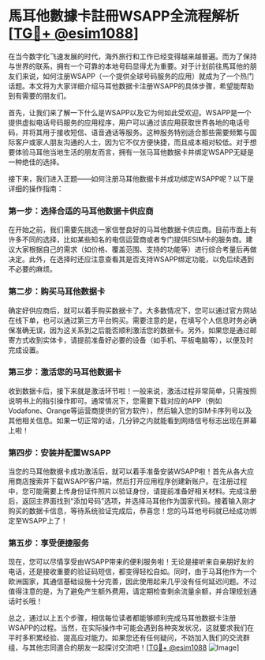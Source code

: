 # 馬耳他數據卡註冊WSAPP全流程解析[[TG💪+ @esim1088](https://t.me/s/esim1088)]

在当今数字化飞速发展的时代，海外旅行和工作已经变得越来越普遍。而为了保持与世界的联系，拥有一个可靠的本地号码显得尤为重要。对于计划前往馬耳他的朋友们来说，如何注册WSAPP（一个提供全球号码服务的应用）就成为了一个热门话题。本文将为大家详细介绍马耳他数据卡注册WSAPP的具体步骤，希望能帮助到有需要的朋友们。

首先，让我们来了解一下什么是WSAPP以及它为何如此受欢迎。WSAPP是一个提供虚拟电话号码服务的应用程序，用户可以通过该应用获取世界各地的电话号码，并将其用于接收短信、语音通话等服务。这种服务特别适合那些需要频繁与国际客户或家人朋友沟通的人士，因为它不仅方便快捷，而且成本相对较低。对于想要体验马耳他当地生活的朋友而言，拥有一张马耳他数据卡并绑定WSAPP无疑是一种绝佳的选择。

接下来，我们进入正题——如何注册马耳他数据卡并成功绑定WSAPP呢？以下是详细的操作指南：

### 第一步：选择合适的马耳他数据卡供应商

在开始之前，我们需要先挑选一家信誉良好的马耳他数据卡供应商。目前市面上有许多不同的选择，比如某些知名的电信运营商或者专门提供ESIM卡的服务商。建议大家根据自己的需求（如价格、覆盖范围、支持的功能等）进行综合考量后再做决定。此外，在选择时还应注意查看其是否支持WSAPP绑定功能，以免后续遇到不必要的麻烦。

### 第二步：购买马耳他数据卡

确定好供应商后，就可以着手购买数据卡了。大多数情况下，您可以通过官方网站在线下单，也可以通过第三方平台购买。需要注意的是，在填写个人信息时务必确保准确无误，因为这关系到之后能否顺利激活您的数据卡。另外，如果您是通过邮寄方式收到实体卡，请提前准备好必要的设备（如手机、平板电脑等），以便及时完成设置。

### 第三步：激活您的马耳他数据卡

收到数据卡后，接下来就是激活环节啦！一般来说，激活过程非常简单，只需按照说明书上的指引操作即可。通常情况下，您需要下载对应的APP（例如Vodafone、Orange等运营商提供的官方软件），然后输入您的SIM卡序列号以及其他相关信息。如果一切正常的话，几分钟之内就能看到网络信号标志出现在屏幕上啦！

### 第四步：安装并配置WSAPP

当您的马耳他数据卡成功激活后，就可以着手准备安装WSAPP啦！首先从各大应用商店搜索并下载WSAPP客户端，然后打开应用程序创建新账户。在注册过程中，您可能需要上传身份证件照片以验证身份，请提前准备好相关材料。完成注册后，返回主界面找到“添加号码”选项，并选择马耳他作为国家代码。接着输入刚才购买的数据卡信息，等待系统验证完成后，恭喜您！您的马耳他号码就已经成功绑定至WSAPP上了！

### 第五步：享受便捷服务

现在，您可以尽情享受由WSAPP带来的便利服务啦！无论是接听来自亲朋好友的电话，还是接收重要的验证码短信，都变得轻松自如。同时，由于马耳他作为一个欧洲国家，其通信基础设施十分完善，因此使用起来几乎没有任何延迟问题。不过值得注意的是，为了避免产生额外费用，请定期检查剩余流量余额，并合理规划通话时长哦！

总之，通过以上五个步骤，相信每位读者都能够顺利完成马耳他数据卡注册WSAPP的过程。当然，在实际操作中可能会遇到各种突发状况，这就要求我们在平时多积累经验、提高应对能力。如果您还有任何疑问，不妨加入我们的交流群组，与其他志同道合的朋友一起探讨交流吧！[[TG💪+ @esim1088](https://t.me/s/esim1088) ![Image](https://i.postimg.cc/4NQfJmqS/Snipaste-2025-05-13-00-14-12.png)]